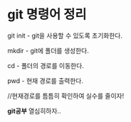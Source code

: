 <h1> git 명령어 정리</h1>

<p>git init - git을 사용할 수 있도록 초기화한다.</p>

<p>mkdir - git에 폴더를 생성한다.</p>

<p>cd - 폴더의 경로를 이동한다.</p>

<p>pwd - 현재 경로를 출력한다.</p> //현재경로를 틈틈히 확인하여 실수를 줄이자!

<p><strong>git공부</strong> 열심히하자..</p>
